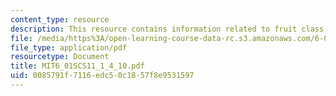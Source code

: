 ```yaml
---
content_type: resource
description: This resource contains information related to fruit class.
file: /media/https%3A/open-learning-course-data-rc.s3.amazonaws.com/6-01sc-introduction-to-electrical-engineering-and-computer-science-i-spring-2011/0085791f7116edc50c1857f8e9531597_MIT6_01SCS11_1_4_10.pdf
file_type: application/pdf
resourcetype: Document
title: MIT6_01SCS11_1_4_10.pdf
uid: 0085791f-7116-edc5-0c18-57f8e9531597
---
```

